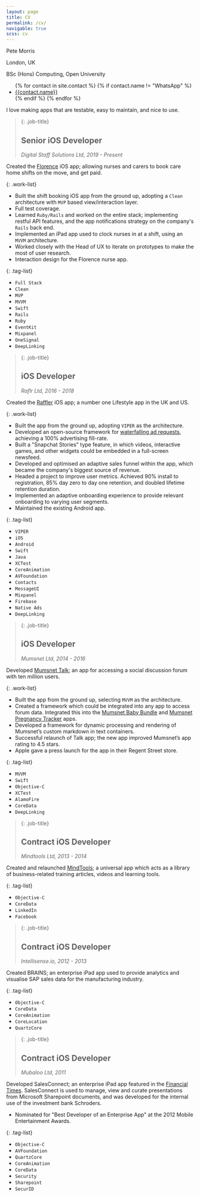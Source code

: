 ```yaml
---
layout: page
title: CV
permalink: /cv/
navigable: true
scss: cv
---
```

<div class="cv-header">
    <div>
        <p class="name">Pete Morris</p>
        <p class="city">London, UK</p>
        <p class="degree">BSc (Hons) Computing, Open University</p>
    </div>
    <ul class="say-hello">
        {% for contact in site.contact %}
        {% if contact.name != "WhatsApp" %}
        <li><a href="{{contact.link}}"><ion-icon name="{{contact.icon}}"></ion-icon> {{contact.name}}</a></li>
        {% endif %}
        {% endfor %}
    </ul>
</div>

<div>
    <p class="intro">I love making apps that are testable, easy to maintain, and nice to use.</p>
</div>

> {: .job-title}
> ## Senior iOS Developer
> <cite>Digital Staff Solutions Ltd, 2019 - Present</cite>

Created the [Florence](https://apps.apple.com/gb/app/florence-nurse-carer-shifts/id1481958477) iOS app; allowing nurses and carers to book care home shifts on the move, and get paid.

{: .work-list}
* Built the shift booking iOS app from the ground up, adopting a `Clean` architecture with `MVP` based view/interaction layer.
* Full test coverage.
* Learned `Ruby/Rails` and worked on the entire stack; implementing restful API features, and the app notifications strategy on the company's `Rails` back end.
* Implemented an iPad app used to clock nurses in at a shift, using an `MVVM` architecture.
* Worked closely with the Head of UX to iterate on prototypes to make the most of user research.
* Interaction design for the Florence nurse app.

{: .tag-list}
* `Full Stack`
* `Clean`
* `MVP`
* `MVVM`
* `Swift`
* `Rails`
* `Ruby`
* `EventKit`
* `Mixpanel`
* `OneSignal`
* `DeepLinking`

> {: .job-title}
> ## iOS Developer
> <cite>Raflr Ltd, 2016 - 2018</cite>

Created the [Raffler](https://www.telegraph.co.uk/men/thinking-man/raffler-introducing-the-app-that-could-win-you-1000-with-the-tou/) iOS app; a number one Lifestyle app in the UK and US.

{: .work-list}
* Built the app from the ground up, adopting `VIPER` as the architecture.
* Developed an open-source framework for [waterfalling ad requests](https://github.com/p-morris/WaterfallKit), achieving a 100% advertising fill-rate.
* Built a "Snapchat Stories" type feature, in which videos, interactive games, and other widgets could be embedded in a full-screen newsfeed.
* Developed and optimised an adaptive sales funnel within the app, which became the company's biggest source of revenue.
* Headed a project to improve user metrics. Achieved 90% install to registration, 85% day zero to day one retention, and doubled lifetime retention duration.
* Implemented an adaptive onboarding experience to provide relevant onboarding to varying user segments.
* Maintained the existing Android app.

{: .tag-list}
* `VIPER`
* `iOS`
* `Android`
* `Swift`
* `Java`
* `XCTest`
* `CoreAnimation`
* `AVFoundation`
* `Contacts` 
* `MessageUI`  
* `Mixpanel` 
* `Firebase` 
* `Native Ads`
* `DeepLinking`

> {: .job-title}
> ## iOS Developer
> <cite>Mumsnet Ltd, 2014 - 2016</cite>

Developed [Mumsnet Talk](https://apps.apple.com/gb/app/mumsnet-talk/id437769914); an app for accessing a social discussion forum with ten million users.

{: .work-list}
* Built the app from the ground up, selecting `MVVM` as the architecture.
* Created a framework which could be integrated into any app to access forum data. Integrated this into the [Mumsnet Baby Bundle](https://www.thisismoney.co.uk/money/smallbusiness/article-3308545/Parenting-support-website-Mumsnet-unveils-new-baby-monitoring-app.html) and [Mumsnet Pregnancy Tracker](https://apps.apple.com/gb/app/mumsnet-pregnancy-tracker/id1037887244) apps.
* Developed a framework for dynamic processing and rendering of Mumsnet’s custom markdown in text containers.
* Successful relaunch of Talk app; the new app improved Mumsnet’s app rating to 4.5 stars.
* Apple gave a press launch for the app in their Regent Street store.

{: .tag-list}
* `MVVM`
* `Swift`
* `Objective-C`
* `XCTest`
* `AlamoFire`
* `CoreData`
* `DeepLinking`

> {: .job-title}
> ## Contract iOS Developer
> <cite>Mindtools Ltd, 2013 - 2014</cite>

Created and relaunched [MindTools](https://apps.apple.com/gb/app/mind-tools/id420985422); a universal app which acts as a library of business-related training articles, videos and learning tools.

{: .tag-list}
* `Objective-C`
* `CoreData` 
* `LinkedIn` 
* `Facebook`

> {: .job-title}
> ## Contract iOS Developer
> <cite>Intellisense.io, 2012 - 2013</cite>

Created BRAINS; an enterprise iPad app used to provide analytics and visualise SAP sales data for the manufacturing industry.

{: .tag-list}
* `Objective-C` 
* `CoreData` 
* `CoreAnimation` 
* `CoreLocation` 
* `QuartzCore`

> {: .job-title}
> ## Contract iOS Developer
> <cite>Mubaloo Ltd, 2011</cite>

Developed SalesConnect; an enterprise iPad app featured in the [Financial Times](/assets/schroders-sales-connect.pdf). SalesConnect is used to manage, view and curate presentations from Microsoft Sharepoint documents, and was developed for the internal use of the investment bank Schroders.

* Nominated for "Best Developer of an Enterprise App" at the 2012 Mobile Entertainment Awards.

{: .tag-list}
* `Objective-C`
* `AVFoundation`
* `QuartzCore`
* `CoreAnimation` 
* `CoreData` 
* `Security` 
* `Sharepoint` 
* `SecurID`